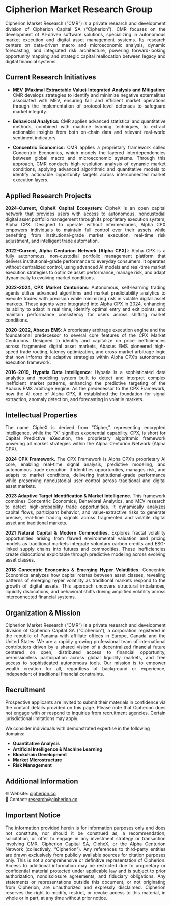 # Cipherion Market Research Group
<div align="justify"> 
Cipherion Market Research (“CMR”) is a private research and development division of Cipherion Capital SA (“Cipherion”). CMR focuses on the development of AI-driven software solutions, specializing in autonomous market execution and digital asset management systems. Its research centers on data-driven macro and microeconomic analysis, dynamic forecasting, and integrated risk architecture, powering forward-looking opportunity mapping and strategic capital reallocation between legacy and digital financial systems.
</div>

## Current Research Initiatives 
<div align="justify"> 
  
* **MEV (Maximal Extractable Value) Integrated Analysis and Mitigation:** CMR develops strategies to identify and minimize negative externalities associated with MEV, ensuring fair and efficient market operations through the implementation of protocol-level defenses to safeguard market integrity.
  
* **Behavioral Analytics:** CMR applies advanced statistical and quantitative methods, combined with machine learning techniques, to extract actionable insights from both on-chain data and relevant real-world sentiment indicators.
  
* **Concentric Economics:** CMR applies a proprietary framework called Concentric Economics, which models the layered interdependencies between global macro and microeconomic systems. Through this approach, CMR conducts high-resolution analysis of dynamic market conditions, applying advanced algorithmic and quantitative models to identify actionable opportunity targets across interconnected market execution layers.
</div>

## Applied Research Projects
<div align="justify"> 

**2024–Current, CipheX Capital Ecosystem**: CipheX is an open capital network that provides users with access to autonomous, noncustodial digital asset portfolio management through its proprietary execution system, Alpha CPX. Designed to operate without intermediaries, Alpha CPX empowers individuals to maintain full control over their assets while benefiting from institutional-grade market execution, real-time risk adjustment, and intelligent trade automation.

**2022–Current, Alpha Centurion Network (Alpha CPX):**: Alpha CPX is a fully autonomous, non-custodial portfolio management platform that delivers institutional-grade performance to everyday consumers. It operates without centralized control, using advanced AI models and real-time market execution strategies to optimize asset performance, manage risk, and adapt dynamically to evolving market conditions.

**2022–2024, CPX Market Centurions**: Autonomous, self-learning trading agents utilize advanced algorithms and market predictability analytics to execute trades with precision while minimizing risk in volatile digital asset markets. These agents were integrated into Alpha CPX in 2024, enhancing its ability to adapt in real time, identify optimal entry and exit points, and maintain performance consistency for users across shifting market conditions.

**2020–2022, Abacus EMS**: A proprietary arbitrage execution engine and the foundational predecessor to several core features of the CPX Market Centurions. Designed to identify and capitalize on price inefficiencies across fragmented digital asset markets, Abacus EMS pioneered high-speed trade routing, latency optimization, and cross-market arbitrage logic that now informs the adaptive strategies within Alpha CPX’s autonomous execution framework.

**2016–2019, Hypatia Data Intelligence**: Hypatia is a sophisticated data analytics and modeling system built to detect and interpret complex inefficient market patterns, enhancing the predictive targeting of the Abacus EMS arbitrage engine. As the predecessor to the CPX Framework, now the AI core of Alpha CPX, it established the foundation for signal extraction, anomaly detection, and forecasting in volatile markets.
</div>

## Intellectual Properties 
<div align="justify"> 

The name CipheX is derived from “Cipher,” representing encrypted intelligence, while the “X” signifies exponential capability. CPX, is short for Capital Predictive eXecution, the proprietary algorithmic framework powering all market strategies within the Alpha Centurion Network (Alpha CPX).

**2024 CPX Framework.** The CPX Framework is Alpha CPX’s proprietary AI core, enabling real-time signal analysis, predictive modeling, and autonomous trade execution. It identifies opportunities, manages risk, and adapts to market conditions, delivering institutional-grade performance while preserving noncustodial user control across traditional and digital asset markets.

**2023 Adaptive Target Identification & Market Intelligence.** This framework combines Concentric Economics, Behavioral Analytics, and MEV research to detect high-probability trade opportunities. It dynamically analyzes capital flows, participant behavior, and value-extractive risks to generate precise, real-time trading signals across fragmented and volatile digital asset and traditional markets.

**2021 Natural Capital & Modern Commodities.** Explores fractal volatility opportunities arising from flawed environmental valuation and pricing models as traditional markets integrate voluntary carbon credits and ESG-linked supply chains into futures and commodities. These inefficiencies create dislocations exploitable through predictive modeling across evolving asset classes.

**2018 Concentric Economics & Emerging Hyper Volatilities.** Concentric Economics analyzes how capital rotates between asset classes, revealing patterns of emerging hyper volatility as traditional markets respond to the growth of digital assets. This approach uncovers structural imbalances, liquidity dislocations, and behavioral shifts driving amplified volatility across interconnected financial systems.
</div>

## Organization & Mission
<div align="justify"> 

Cipherion Market Research (“CMR”) is a private research and development division of Cipherion Capital SA (“Cipherion”), a corporation registered in the republic of Panama with affiliate offices in Europe, Canada and the United States. We are a rapidly growing professional team of international contributors driven by a shared vision of a decentralized financial future centered on open, distributed access to financial opportunity, permissionless participation across global liquidity markets, and free access to sophisticated autonomous tools. Our mission is to empower wealth creation for all, regardless of background or experience, independent of traditional financial constraints.
</div>

## Recruitment
<div align="justify"> 
  
Prospective applicants are invited to submit their materials in confidence via the contact details provided on this page. Please note that Cipherion does not engage with or respond to inquiries from recruitment agencies. Certain jurisdictional limitations may apply.
</div>

We consider individuals with demonstrated expertise in the following domains:

- **Quantitative Analysis** 
- **Artificial Intelligence & Machine Learning**  
- **Blockchain Development**
- **Market Microstructure**
- **Risk Management** 

## Additional Information

🌐 Website: [cipherion.co](https://cipherion.co)  
📧 Contact: research@cipherion.co

## Important Notice
<div align="justify"> 
  
The information provided herein is for information purposes only and does not constitute, nor should it be construed as, a recommendation, solicitation, or offer to engage in any investment strategy or transaction involving CMR, Cipherion Capital SA, CipheX, or the Alpha Centurion Network (collectively, “Cipherion”). Any references to third-party entities are drawn exclusively from publicly available sources for citation purposes only. This is not a comprehensive or definitive representation of Cipherion. Access to additional information may be restricted due to proprietary or confidential material protected under applicable law and is subject to prior authorization, nondisclosure agreements, and fiduciary obligations. Any statements or representations outside this document, or not originating from Cipherion, are unauthorized and expressly disclaimed. Cipherion reserves the right to modify, restrict, or revoke access to this material, in whole or in part, at any time without prior notice.
</div>
